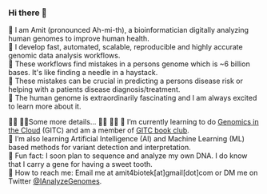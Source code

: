 ### Hi there 👋

🧬 I am Amit (pronounced Ah-mi-th), a bioinformatician digitally analyzing human genomes to improve human health.\
🧬 I develop fast, automated, scalable, reproducible and highly accurate genomic data analysis workflows.\
🧬 These workflows find mistakes in a persons genome which is ~6 billion bases. It's like finding a needle in a haystack.\
🧬 These mistakes can be crucial in predicting a persons disease risk or helping with a patients disease diagnosis/treatment.\
🧬 The human genome is extraordinarily fascinating and I am always excited to learn more about it.

🕵️‍♀️ 🕵️‍♀️Some more details... 🕵️‍♀️ 🕵️‍♀️
💪  I’m currently learning to do [Genomics in the Cloud](https://www.amazon.com/Genomics-Cloud-GATK-Spark-Docker/dp/1491975199/ref=sr_1_1?crid=LXSZSO8B3D7J&dchild=1&keywords=genomics+in+the+cloud&qid=1609662594&s=books&sprefix=genomics+in+%2Caps%2C183&sr=1-1) (GITC) and am a member of [GITC book club](https://www.youtube.com/channel/UCtdwGKTSsRQZgAO6D79lSPA). \
💪 I’m also learning Artificial Intelligence (AI) and Machine Learning (ML) based methods for variant detection and interpretation.\
💪  Fun fact: I soon plan to sequence and analyze my own DNA. I do know that I carry a gene for having a sweet tooth. \
💪  How to reach me: Email me at amit4biotek[at]gmail[dot]com or DM me on Twitter [@IAnalyzeGenomes](https://twitter.com/IAnalyzeGenomes).
